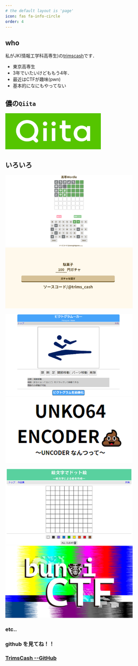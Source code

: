 ```yaml
---
# the default layout is 'page'
icon: fas fa-info-circle
order: 4
---
```


## who
私がJK(情報工学科高専生)の[trimscash](https://twitter.com/trims_cash)です．

- 東京高専生
- 3年でいたいけどももう4年．
- 最近はCTFが趣味(pwn)
- 基本的になにもやってない


## 儂の`Qiita`

<a href="https://qiita.com/trimscash"><img src="../assets/img/about/logo-background-color.png" width=300></a>


## いろいろ


<a href="https://trimscash.github.io/KosenWordle"><img src="../assets/img/about/KosenWordle.png" width=400></a>
<a href="https://trimscash.github.io/DagashiGacha"><img src="../assets/img/about/DagashiGacha.png" width=400></a>

<a href="https://trimscash.github.io"><img src="../assets/img/about/PictogramMaker.png" width=400></a> 
<a href="https://trimscash.github.io/unko64"><img src="../assets/img/about/unko64.png" width=400></a>

<a href="https://trimscash.github.io/etoemoji"><img src="../assets/img/about/etoemoji.png" width=400></a>
<a href="https://qiita.com/trimscash/items/e06ede13193fa8d48c02"><img src="../assets/img/about/bunaiCTF_Colorbar2.png" width=400></a>

### etc..

### github を見てね！！

### [TrimsCash --GitHub](https://github.com/trimscash)
